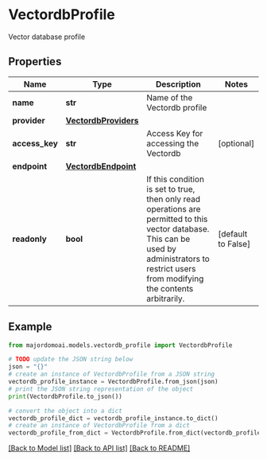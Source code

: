 # VectordbProfile

Vector database profile

## Properties

Name | Type | Description | Notes
------------ | ------------- | ------------- | -------------
**name** | **str** | Name of the Vectordb profile | 
**provider** | [**VectordbProviders**](VectordbProviders.md) |  | 
**access_key** | **str** | Access Key for accessing the Vectordb | [optional] 
**endpoint** | [**VectordbEndpoint**](VectordbEndpoint.md) |  | 
**readonly** | **bool** | If this condition is set to true, then only read operations are permitted to this vector database. This can be used by administrators to restrict users from modifying the contents arbitrarily. | [default to False]

## Example

```python
from majordomoai.models.vectordb_profile import VectordbProfile

# TODO update the JSON string below
json = "{}"
# create an instance of VectordbProfile from a JSON string
vectordb_profile_instance = VectordbProfile.from_json(json)
# print the JSON string representation of the object
print(VectordbProfile.to_json())

# convert the object into a dict
vectordb_profile_dict = vectordb_profile_instance.to_dict()
# create an instance of VectordbProfile from a dict
vectordb_profile_from_dict = VectordbProfile.from_dict(vectordb_profile_dict)
```
[[Back to Model list]](../README.md#documentation-for-models) [[Back to API list]](../README.md#documentation-for-api-endpoints) [[Back to README]](../README.md)


